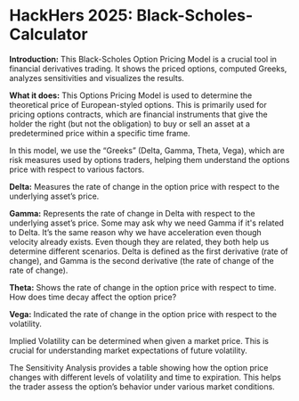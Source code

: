 # HackHers 2025: Black-Scholes-Calculator

**Introduction:**
This Black-Scholes Option Pricing Model is a crucial tool in financial derivatives trading. It shows the priced options, computed Greeks, analyzes sensitivities and visualizes the results.


**What it does:**
This Options Pricing Model is used to determine the theoretical price of European-styled options. This is primarily used for pricing options contracts, which are financial instruments that give the holder the right (but not the obligation) to buy or sell an asset at a predetermined price within a specific time frame.

In this model, we use the “Greeks” (Delta, Gamma, Theta, Vega), which are risk measures used by options traders, helping them understand the options price with respect to various factors.

**Delta:** Measures the rate of change in the option price with respect to the underlying asset’s price.

**Gamma:** Represents the rate of change in Delta with respect to the underlying asset’s price.
Some may ask why we need Gamma if it's related to Delta. It’s the same reason why we have acceleration even though velocity already exists. Even though they are related, they both help us determine different scenarios. Delta is defined as the first derivative (rate of change), and Gamma is the second derivative (the rate of change of the rate of change). 

**Theta:** Shows the rate of change in the option price with respect to time. How does time decay affect the option price?

**Vega:** Indicated the rate of change in the option price with respect to the volatility.

Implied Volatility can be determined when given a market price. This is crucial for understanding market expectations of future volatility.

The Sensitivity Analysis provides a table showing how the option price changes with different levels of volatility and time to expiration. This helps the trader assess the option’s behavior under various market conditions.

